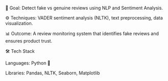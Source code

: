 📌 Goal: Detect fake vs genuine reviews using NLP and Sentiment Analysis.

⚙️ Techniques: VADER sentiment analysis (NLTK), text preprocessing, data visualization.

📊 Outcome: A review monitoring system that identifies fake reviews and ensures product trust.

🛠 Tech Stack

Languages: Python 🐍

Libraries: Pandas, NLTK, Seaborn, Matplotlib